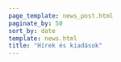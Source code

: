 ```yaml
---
page_template: news_post.html
paginate_by: 50
sort_by: date
template: news.html
title: "Hírek és kiadások"
---
```

